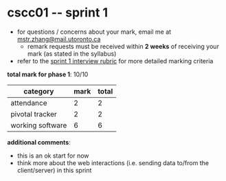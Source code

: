# cscc01 -- sprint 1

- for questions / concerns about your mark, email me at mstr.zhang@mail.utoronto.ca
  - remark requests must be received within **2 weeks** of receiving your mark (as stated in the syllabus)
- refer to the [sprint 1 interview rubric](https://cmsweb.utsc.utoronto.ca/cscc01f19/project/Sprint1Demo.txt) for more detailed marking criteria
  
**total mark for phase 1**: 10/10

|category|mark|total|
|---|---|---|
|attendance|2|2|
|pivotal tracker|2|2|
|working software|6|6|

**additional comments**:

- this is an ok start for now
- think more about the web interactions (i.e. sending data to/from the client/server) in this sprint
